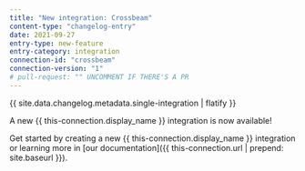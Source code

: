 ```yaml
---
title: "New integration: Crossbeam"
content-type: "changelog-entry"
date: 2021-09-27
entry-type: new-feature
entry-category: integration
connection-id: "crossbeam"
connection-version: "1"
# pull-request: "" UNCOMMENT IF THERE'S A PR
---
```

{{ site.data.changelog.metadata.single-integration | flatify }}

A new {{ this-connection.display_name }} integration is now available!

Get started by creating a new {{ this-connection.display_name }} integration or learning more in [our documentation]({{ this-connection.url | prepend: site.baseurl }}).